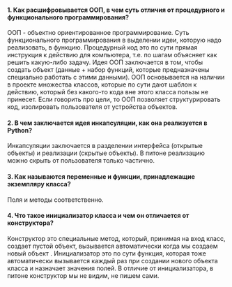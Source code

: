 #### 1. Как расшифровывается ООП, в чем суть отличия от процедурного и функционального программирования?
ООП - объектно ориентированное программирование. Суть функционального программирования в выделении идеи, которую надо реализовать, в функцию. Процедурный код это по сути прямая инструкция к действию для компьютера, т.е. по шагам объясняет как решить какую-либо задачу. Идея ООП заключается в том, чтобы создать объект (данные + набор функций, которые предназначены специально работать с этими данными). ООП основывается на наличии в проекте множества классов, которые по сути дают шаблон к действию, который без какого-то кода вне этого класса пользы не принесет. Если говорить про цели, то ООП позволяет структурировать код, изолировать пользователя от устройства объектов. 
#### 2. В чем заключается идея инкапсуляции, как она реализуется в Python?
Инкапсуляции заключается в разделении интерфейса (открытые объекты) и реализации (скрытые объекты). В питоне реализацию можно скрыть от пользователя только частично.
#### 3. Как называются переменные и функции, принадлежащие экземпляру класса?
Поля и методы соответственно.
#### 4. Что такое инициализатор класса и чем он отличается от конструктора?
Конструктор это специальные метод, который, принимая на вход класс, создает пустой объект, вызывается автоматически когда мы создаем новый объект . Инициализатор это по сути функция, которая тоже автоматически вызывается каждый раз при создании нового объекта класса и назначает значения полей. 
В отличие от инициализатора, в питоне конструктор мы не видим, не пишем сами.
